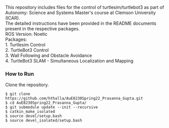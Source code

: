 This repository includes files for the control of turtlesim/turtlebot3 as part of Autonomy: Science and Systems Master's course at Clemson University (ICAR). <br>
The detailed instructions have been provided in the README documents present in the respective packages. <br>
ROS Version: Noetic <br>
Packages: <br>
    1. Turtlesim Control <br>
    2. TurtleBot3 Control <br>
    3. Wall Following and Obstacle Avoidance <br>
    4. TurtleBot3 SLAM - Simultaneous Localization and Mapping <br>

### How to Run
Clone the repository. </br>
```
$ git clone https://github.com/hthalla/AuE8230Spring22_Prasanna_Gupta.git
$ cd AuE8230Spring22_Prasanna_Gupta/
$ git submodule update --init --recursive
$ catkin_make_isolated
$ source devel/setup.bash
$ source devel_isolated/setup.bash
```
